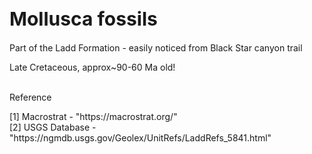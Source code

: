 
<h1 style="font-size:30px"> Mollusca fossils </h1>
<p> Part of the Ladd Formation - easily noticed from Black Star canyon trail</p>
<p> Late Cretaceous, approx~90-60 Ma old! </p>
<br>
<h>Reference</h>
<p> [1] Macrostrat - "https://macrostrat.org/" <br>
[2] USGS Database - "https://ngmdb.usgs.gov/Geolex/UnitRefs/LaddRefs_5841.html" </q> </p>
